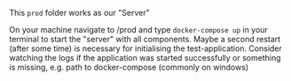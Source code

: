 This `prod` folder works as our "Server"

On your machine navigate to /prod and type `docker-compose up` in your terminal to start the "server" with all components.
Maybe a second restart (after some time) is necessary for initialising the test-application. 
Consider watching the logs if the application was started successfully or something is missing, 
e.g. path to docker-compose (commonly on windows)
